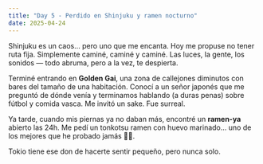 ```yaml
---
title: "Day 5 - Perdido en Shinjuku y ramen nocturno"
date: 2025-04-24
---
```


Shinjuku es un caos… pero uno que me encanta. Hoy me propuse no tener ruta fija. Simplemente caminé, caminé y caminé. Las luces, la gente, los sonidos — todo abruma, pero a la vez, te despierta.

Terminé entrando en **Golden Gai**, una zona de callejones diminutos con bares del tamaño de una habitación. Conocí a un señor japonés que me preguntó de dónde venía y terminamos hablando (a duras penas) sobre fútbol y comida vasca. Me invitó un sake. Fue surreal.

Ya tarde, cuando mis piernas ya no daban más, encontré un **ramen-ya** abierto las 24h. Me pedí un tonkotsu ramen con huevo marinado… uno de los mejores que he probado jamás 🍜🔥.

Tokio tiene ese don de hacerte sentir pequeño, pero nunca solo.
